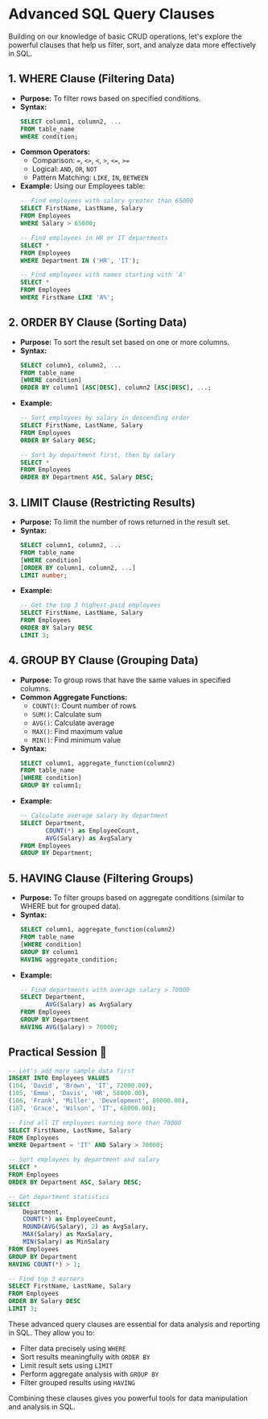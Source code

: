 # Advanced SQL Query Clauses

Building on our knowledge of basic CRUD operations, let's explore the powerful clauses that help us filter, sort, and analyze data more effectively in SQL.

## 1. WHERE Clause (Filtering Data)

* **Purpose:** To filter rows based on specified conditions.
* **Syntax:**
    ```sql
    SELECT column1, column2, ...
    FROM table_name
    WHERE condition;
    ```
* **Common Operators:**
    * Comparison: `=`, `<>`, `<`, `>`, `<=`, `>=`
    * Logical: `AND`, `OR`, `NOT`
    * Pattern Matching: `LIKE`, `IN`, `BETWEEN`
* **Example:** Using our Employees table:
    ```sql
    -- Find employees with salary greater than 65000
    SELECT FirstName, LastName, Salary
    FROM Employees
    WHERE Salary > 65000;

    -- Find employees in HR or IT departments
    SELECT *
    FROM Employees
    WHERE Department IN ('HR', 'IT');

    -- Find employees with names starting with 'A'
    SELECT *
    FROM Employees
    WHERE FirstName LIKE 'A%';
    ```

## 2. ORDER BY Clause (Sorting Data)

* **Purpose:** To sort the result set based on one or more columns.
* **Syntax:**
    ```sql
    SELECT column1, column2, ...
    FROM table_name
    [WHERE condition]
    ORDER BY column1 [ASC|DESC], column2 [ASC|DESC], ...;
    ```
* **Example:**
    ```sql
    -- Sort employees by salary in descending order
    SELECT FirstName, LastName, Salary
    FROM Employees
    ORDER BY Salary DESC;

    -- Sort by department first, then by salary
    SELECT *
    FROM Employees
    ORDER BY Department ASC, Salary DESC;
    ```

## 3. LIMIT Clause (Restricting Results)

* **Purpose:** To limit the number of rows returned in the result set.
* **Syntax:**
    ```sql
    SELECT column1, column2, ...
    FROM table_name
    [WHERE condition]
    [ORDER BY column1, column2, ...]
    LIMIT number;
    ```
* **Example:**
    ```sql
    -- Get the top 3 highest-paid employees
    SELECT FirstName, LastName, Salary
    FROM Employees
    ORDER BY Salary DESC
    LIMIT 3;
    ```

## 4. GROUP BY Clause (Grouping Data)

* **Purpose:** To group rows that have the same values in specified columns.
* **Common Aggregate Functions:**
    * `COUNT()`: Count number of rows
    * `SUM()`: Calculate sum
    * `AVG()`: Calculate average
    * `MAX()`: Find maximum value
    * `MIN()`: Find minimum value
* **Syntax:**
    ```sql
    SELECT column1, aggregate_function(column2)
    FROM table_name
    [WHERE condition]
    GROUP BY column1;
    ```
* **Example:**
    ```sql
    -- Calculate average salary by department
    SELECT Department, 
           COUNT(*) as EmployeeCount,
           AVG(Salary) as AvgSalary
    FROM Employees
    GROUP BY Department;
    ```

## 5. HAVING Clause (Filtering Groups)

* **Purpose:** To filter groups based on aggregate conditions (similar to WHERE but for grouped data).
* **Syntax:**
    ```sql
    SELECT column1, aggregate_function(column2)
    FROM table_name
    [WHERE condition]
    GROUP BY column1
    HAVING aggregate_condition;
    ```
* **Example:**
    ```sql
    -- Find departments with average salary > 70000
    SELECT Department, 
           AVG(Salary) as AvgSalary
    FROM Employees
    GROUP BY Department
    HAVING AVG(Salary) > 70000;
    ```

## Practical Session 🔴

```sql
-- Let's add more sample data first
INSERT INTO Employees VALUES
(104, 'David', 'Brown', 'IT', 72000.00),
(105, 'Emma', 'Davis', 'HR', 58000.00),
(106, 'Frank', 'Miller', 'Development', 80000.00),
(107, 'Grace', 'Wilson', 'IT', 68000.00);

-- Find all IT employees earning more than 70000
SELECT FirstName, LastName, Salary
FROM Employees
WHERE Department = 'IT' AND Salary > 70000;

-- Sort employees by department and salary
SELECT *
FROM Employees
ORDER BY Department ASC, Salary DESC;

-- Get department statistics
SELECT 
    Department,
    COUNT(*) as EmployeeCount,
    ROUND(AVG(Salary), 2) as AvgSalary,
    MAX(Salary) as MaxSalary,
    MIN(Salary) as MinSalary
FROM Employees
GROUP BY Department
HAVING COUNT(*) > 1;

-- Find top 3 earners
SELECT FirstName, LastName, Salary
FROM Employees
ORDER BY Salary DESC
LIMIT 3;
```

These advanced query clauses are essential for data analysis and reporting in SQL. They allow you to:
- Filter data precisely using `WHERE`
- Sort results meaningfully with `ORDER BY`
- Limit result sets using `LIMIT`
- Perform aggregate analysis with `GROUP BY`
- Filter grouped results using `HAVING`

Combining these clauses gives you powerful tools for data manipulation and analysis in SQL.